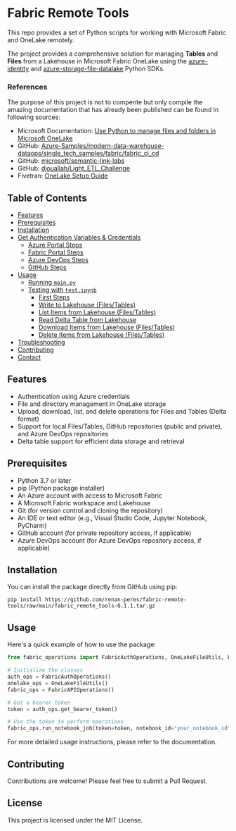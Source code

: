 # Fabric Remote Tools

This repo provides a set of Python scripts for working with Microsoft Fabric and OneLake remotely.

The project provides a comprehensive solution for managing **Tables** and **Files** from a Lakehouse in Microsoft Fabric OneLake using the [azure-identity](https://pypi.org/project/azure-identity/) and [azure-storage-file-datalake](https://pypi.org/project/azure-storage-file-datalake/) Python SDKs.

### References

The purpose of this project is not to compente but only compile the amazing documentation that has already been published can be found in following sources:
- Microsoft Documentation: [Use Python to manage files and folders in Microsoft OneLake](https://learn.microsoft.com/en-us/fabric/onelake/onelake-access-python)
- GitHub: [Azure-Samples/modern-data-warehouse-dataops/single_tech_samples/fabric/fabric_ci_cd](https://github.com/Azure-Samples/modern-data-warehouse-dataops/tree/main/single_tech_samples/fabric/fabric_ci_cd)
- GitHub: [microsoft/semantic-link-labs](https://github.com/microsoft/semantic-link-labs/)
- GitHub: [djouallah/Light_ETL_Challenge](https://github.com/djouallah/Light_ETL_Challenge)
- Fivetran: [OneLake Setup Guide](https://fivetran.com/docs/destinations/onelake/setup-guide)

## Table of Contents

- [Features](#features)
- [Prerequisites](#prerequisites)
- [Installation](#installation)
- [Get Authentication Variables & Credentials](#get-authentication-variables--credentials)
  - [Azure Portal Steps](#azure-portal-steps)
  - [Fabric Portal Steps](#fabric-portal-steps)
  - [Azure DevOps Steps](#azure-devops-steps)
  - [GitHub Steps](#github-steps-required-for-private-repos-only)
- [Usage](#usage)
  - [Running `main.py`](#running-mainpy)
  - [Testing with `test.ipynb`](#testing-with-testipynb)
    - [First Steps](#first-steps)
    - [Write to Lakehouse (Files/Tables)](#write-to-lakehouse-filestables)
    - [List Items from Lakehouse (Files/Tables)](#list-items-from-lakehouse-filestables)
    - [Read Delta Table from Lakehouse](#read-delta-table-from-lakehouse)
    - [Download Items from Lakehouse (Files/Tables)](#download-items-from-lakehouse-filestables)
    - [Delete Items from Lakehouse (Files/Tables)](#delete-items-from-lakehouse-filestables)
- [Troubleshooting](#troubleshooting)
- [Contributing](#contributing)
- [Contact](#contact)

## Features

- Authentication using Azure credentials
- File and directory management in OneLake storage
- Upload, download, list, and delete operations for Files and Tables (Delta format)
- Support for local Files/Tables, GitHub repositories (public and private), and Azure DevOps repositories
- Delta table support for efficient data storage and retrieval

## Prerequisites

- Python 3.7 or later
- pip (Python package installer)
- An Azure account with access to Microsoft Fabric
- A Microsoft Fabric workspace and Lakehouse
- Git (for version control and cloning the repository)
- An IDE or text editor (e.g., Visual Studio Code, Jupyter Notebook, PyCharm)
- GitHub account (for private repository access, if applicable)
- Azure DevOps account (for Azure DevOps repository access, if applicable)

## Installation

You can install the package directly from GitHub using pip:

```
pip install https://github.com/renan-peres/fabric-remote-tools/raw/main/fabric_remote_tools-0.1.1.tar.gz
```

## Usage

Here's a quick example of how to use the package:

```python
from fabric_operations import FabricAuthOperations, OneLakeFileUtils, FabricAPIOperations

# Initialize the classes
auth_ops = FabricAuthOperations()
onelake_ops = OneLakeFileUtils()
fabric_ops = FabricAPIOperations()

# Get a bearer token
token = auth_ops.get_bearer_token()

# Use the token to perform operations
fabric_ops.run_notebook_job(token=token, notebook_id="your_notebook_id")
```

For more detailed usage instructions, please refer to the documentation.

## Contributing

Contributions are welcome! Please feel free to submit a Pull Request.

## License

This project is licensed under the MIT License.